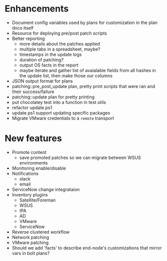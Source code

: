 # Enhancements
 - Document config variables used by plans for customization in the plan docs itself
 - Resource for deploying pre/post patch scripts
 - Better reporting
   - more details about the patches applied
   - multiple tabs in a spreadsheet, maybe?
   - timestamps in the update logs
   - duration of patching?
   - output OS facts in the report
   - maybe iterate and gather list of avaialable fields from all hashes in the update list, then make those our columns
 - JSON output format for plans
 - patching::pre_post_update plan, pretty print scripts that were ran and their success/failure
 - patching::update plan for pretty printing
 - put chocolatey test into a function in test utils
 - refactor update.ps1
 - update.ps1 support updating specific packages
 - Migrate VMware credentials to a `remote` transport
 
# New features
 - Promote content
   - save promoted patches so we can migrate between WSUS environments
 - Monitoring enable/disable
 - Notifications
   - slack
   - email
 - ServiceNow change integrataion
 - Inventory plugins
   - Satellite/Foreman
   - WSUS
   - IPA
   - AD
   - VMware
   - ServiceNow
 - Reverse clustered workflow
 - Network patching
 - VMware patching
 - Should we add 'facts' to describe end-node's customizations that mirror vars in bolt plans?
